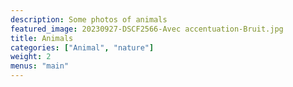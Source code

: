 ```yaml
---
description: Some photos of animals
featured_image: 20230927-DSCF2566-Avec accentuation-Bruit.jpg
title: Animals
categories: ["Animal", "nature"]
weight: 2
menus: "main"
---
```

